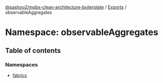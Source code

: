 [@pashoo2/mobx-clean-architecture-boilerplate](../README.md) / [Exports](../modules.md) / observableAggregates

# Namespace: observableAggregates

## Table of contents

### Namespaces

- [fabrics](observableaggregates.fabrics.md)
